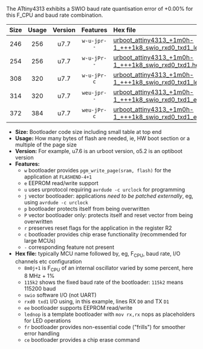 The ATtiny4313 exhibits a SWIO baud rate quantisation error of +0.00% for this F_CPU and baud rate combination.

|Size|Usage|Version|Features|Hex file|
|:-:|:-:|:-:|:-:|:--|
|246|256|u7.7|`w-u-jpr--`|[urboot_attiny4313_+1m0h-1_+++1k8_swio_rxd0_txd1_lednop.hex](https://raw.githubusercontent.com/stefanrueger/urboot.hex/main/mcus/attiny4313/internal_oscillator/fcpu_+1m0h-1/br_+++1k8/urboot_attiny4313_+1m0h-1_+++1k8_swio_rxd0_txd1_lednop.hex)|
|254|256|u7.7|`w-u-jPr--`|[urboot_attiny4313_+1m0h-1_+++1k8_swio_rxd0_txd1.hex](https://raw.githubusercontent.com/stefanrueger/urboot.hex/main/mcus/attiny4313/internal_oscillator/fcpu_+1m0h-1/br_+++1k8/urboot_attiny4313_+1m0h-1_+++1k8_swio_rxd0_txd1.hex)|
|308|320|u7.7|`w-u-jPr-c`|[urboot_attiny4313_+1m0h-1_+++1k8_swio_rxd0_txd1_lednop_fr_ce.hex](https://raw.githubusercontent.com/stefanrueger/urboot.hex/main/mcus/attiny4313/internal_oscillator/fcpu_+1m0h-1/br_+++1k8/urboot_attiny4313_+1m0h-1_+++1k8_swio_rxd0_txd1_lednop_fr_ce.hex)|
|314|320|u7.7|`weu-jpr--`|[urboot_attiny4313_+1m0h-1_+++1k8_swio_rxd0_txd1_ee_lednop.hex](https://raw.githubusercontent.com/stefanrueger/urboot.hex/main/mcus/attiny4313/internal_oscillator/fcpu_+1m0h-1/br_+++1k8/urboot_attiny4313_+1m0h-1_+++1k8_swio_rxd0_txd1_ee_lednop.hex)|
|372|384|u7.7|`weu-jPr-c`|[urboot_attiny4313_+1m0h-1_+++1k8_swio_rxd0_txd1_ee_lednop_fr_ce.hex](https://raw.githubusercontent.com/stefanrueger/urboot.hex/main/mcus/attiny4313/internal_oscillator/fcpu_+1m0h-1/br_+++1k8/urboot_attiny4313_+1m0h-1_+++1k8_swio_rxd0_txd1_ee_lednop_fr_ce.hex)|

- **Size:** Bootloader code size including small table at top end
- **Usage:** How many bytes of flash are needed, ie, HW boot section or a multiple of the page size
- **Version:** For example, u7.6 is an urboot version, o5.2 is an optiboot version
- **Features:**
  + `w` bootloader provides `pgm_write_page(sram, flash)` for the application at `FLASHEND-4+1`
  + `e` EEPROM read/write support
  + `u` uses urprotocol requiring `avrdude -c urclock` for programming
  + `j` vector bootloader: applications *need to be patched externally*, eg, using `avrdude -c urclock`
  + `p` bootloader protects itself from being overwritten
  + `P` vector bootloader only: protects itself and reset vector from being overwritten
  + `r` preserves reset flags for the application in the register R2
  + `c` bootloader provides chip erase functionality (recommended for large MCUs)
  + `-` corresponding feature not present
- **Hex file:** typically MCU name followed by, eg, F<sub>CPU</sub>, baud rate, I/O channels etc configuration
  + `8m0j+1` is F<sub>CPU</sub> of an internal oscillator varied by some percent, here 8 MHz + 1%
  + `115k2` shows the fixed baud rate of the bootloader: `115k2` means 115200 baud
  + `swio` software I/O (not UART)
  + `rxd0 txd1` I/O using, in this example, lines RX `D0` and TX `D1`
  + `ee` bootloader supports EEPROM read/write
  + `lednop` is a template bootloader with `mov rx,rx` nops as placeholders for LED operations
  + `fr` bootloader provides non-essential code ("frills") for smoother error handling
  + `ce` bootloader provides a chip erase command
